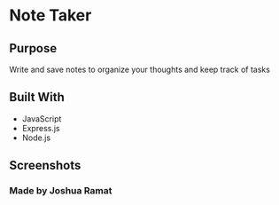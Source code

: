 # Note Taker

## Purpose
Write and save notes to organize your thoughts and keep track of tasks

## Built With
* JavaScript
* Express.js
* Node.js

## Screenshots

### Made by Joshua Ramat
